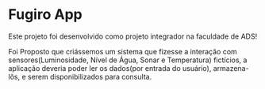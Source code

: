 # Fugiro App

Este projeto foi desenvolvido como projeto integrador na faculdade de ADS!

Foi Proposto que criássemos um sistema que fizesse a interação com sensores(Luminosidade, Nível de Água, Sonar e Temperatura) fictícios,
a aplicação deveria poder ler os dados(por entrada do usuário), armazena-lôs,
e serem disponibilizados para consulta.


